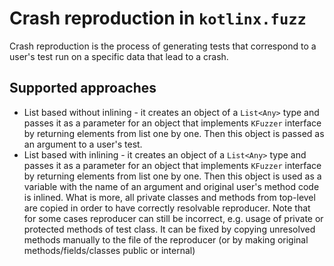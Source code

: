 # Crash reproduction in `kotlinx.fuzz`

Crash reproduction is the process of generating tests that correspond to a user's test run on a specific data that lead to a crash.

## Supported approaches

* List based without inlining - it creates an object of a `List<Any>` type and passes it as a parameter for an object that implements `KFuzzer` interface by returning elements from list one by one. Then this object is passed as an argument to a user's test.
* List based with inlining - it creates an object of a `List<Any>` type and passes it as a parameter for an object that implements `KFuzzer` interface by returning elements from list one by one. Then this object is used as a variable with the name of an argument and original user's method code is inlined. What is more, all private classes and methods from top-level are copied in order to have correctly resolvable reproducer. Note that for some cases reproducer can still be incorrect, e.g. usage of private or protected methods of test class. It can be fixed by copying unresolved methods manually to the file of the reproducer (or by making original methods/fields/classes public or internal)